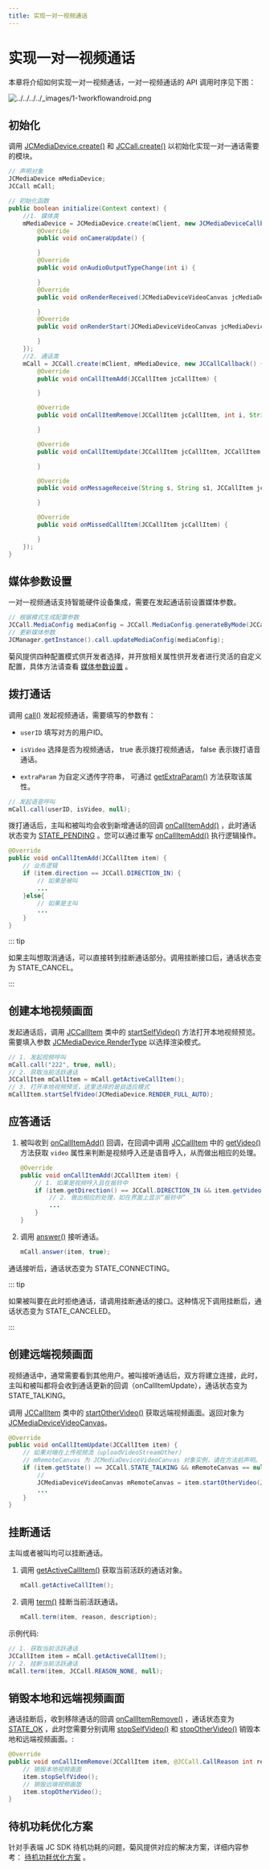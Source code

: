 ```yaml
---
title: 实现一对一视频通话
---
```

# 实现一对一视频通话

本章将介绍如何实现一对一视频通话，一对一视频通话的 API 调用时序见下图：

![../../../../\_images/1-1workflowandroid.png](../../../../_images/1-1workflowandroid.png)

## 初始化

调用
[JCMediaDevice.create()](/portal/reference/V2.1/android/com/juphoon/cloud/JCMediaDevice.html#create-com.juphoon.cloud.JCClient-com.juphoon.cloud.JCMediaDeviceCallback-)
和
[JCCall.create()](/portal/reference/V2.1/android/com/juphoon/cloud/JCCall.html#create-com.juphoon.cloud.JCClient-com.juphoon.cloud.JCMediaDevice-com.juphoon.cloud.JCCallCallback-)
以初始化实现一对一通话需要的模块。

``````java
// 声明对象
JCMediaDevice mMediaDevice;
JCCall mCall;

// 初始化函数
public boolean initialize(Context context) {
    //1. 媒体类
    mMediaDevice = JCMediaDevice.create(mClient, new JCMediaDeviceCallback() {
        @Override
        public void onCameraUpdate() {

        }
        @Override
        public void onAudioOutputTypeChange(int i) {

        }
        @Override
        public void onRenderReceived(JCMediaDeviceVideoCanvas jcMediaDeviceVideoCanvas) {

        }
        @Override
        public void onRenderStart(JCMediaDeviceVideoCanvas jcMediaDeviceVideoCanvas) {

        }
    });
    //2. 通话类
    mCall = JCCall.create(mClient, mMediaDevice, new JCCallCallback() {
        @Override
        public void onCallItemAdd(JCCallItem jcCallItem) {

        }

        @Override
        public void onCallItemRemove(JCCallItem jcCallItem, int i, String s) {

        }

        @Override
        public void onCallItemUpdate(JCCallItem jcCallItem, JCCallItem.ChangeParam changeParam) {

        }

        @Override
        public void onMessageReceive(String s, String s1, JCCallItem jcCallItem) {

        }

        @Override
        public void onMissedCallItem(JCCallItem jcCallItem) {

        }
    });
}
``````

## 媒体参数设置

一对一视频通话支持智能硬件设备集成，需要在发起通话前设置媒体参数。

``````java
// 根据模式生成配置参数
JCCall.MediaConfig mediaConfig = JCCall.MediaConfig.generateByMode(JCCall.MediaConfig.MODE_INTELLINGENT_HARDWARE_SMALL);
// 更新媒体参数
JCManager.getInstance().call.updateMediaConfig(mediaConfig);
``````

菊风提供四种配置模式供开发者选择，并开放相关属性供开发者进行灵活的自定义配置，具体方法请查看
[<span class="std std-ref">媒体参数设置</span>](../../05_adv_func/03_intelligent_hardware/Android.html)
。

## 拨打通话

调用
[call()](/portal/reference/V2.1/android/com/juphoon/cloud/JCCall.html#call-java.lang.String-boolean-java.lang.String-)
发起视频通话，需要填写的参数有：

- `userID` 填写对方的用户ID。

- `isVideo` 选择是否为视频通话， true 表示拨打视频通话， false 表示拨打语音通话。

- `extraParam` 为自定义透传字符串， 可通过
    [getExtraParam()](/portal/reference/V2.1/android/com/juphoon/cloud/JCCallItem.html#getExtraParam--)
    方法获取该属性。

``````java
// 发起语音呼叫
mCall.call(userID, isVideo, null);
``````

拨打通话后，主叫和被叫均会收到新增通话的回调
[onCallItemAdd()](/portal/reference/V2.1/android/com/juphoon/cloud/JCCallCallback.html#onCallItemAdd-com.juphoon.cloud.JCCallItem-)
，此时通话状态变为
[STATE\_PENDING](/portal/reference/V2.1/android/com/juphoon/cloud/JCCall.html#STATE_PENDING)
。您可以通过重写
[onCallItemAdd()](/portal/reference/V2.1/android/com/juphoon/cloud/JCCallCallback.html#onCallItemAdd-com.juphoon.cloud.JCCallItem-)
执行逻辑操作。

``````java
@Override
public void onCallItemAdd(JCCallItem item) {
    // 业务逻辑
    if (item.direction == JCCall.DIRECTION_IN) {
        // 如果是被叫
        ...
    }else{
        // 如果是主叫
        ...
    }
}
``````

::: tip

如果主叫想取消通话，可以直接转到挂断通话部分。调用挂断接口后，通话状态变为 STATE\_CANCEL。

:::

## 创建本地视频画面

发起通话后，调用
[JCCallItem](/portal/reference/V2.1/android/com/juphoon/cloud/JCCallItem.html)
类中的
[startSelfVideo()](/portal/reference/V2.1/android/com/juphoon/cloud/JCCallItem.html#startSelfVideo-int-)
方法打开本地视频预览。需要填入参数
[JCMediaDevice.RenderType](/portal/reference/V2.1/android/com/juphoon/cloud/JCMediaDevice.html#RENDER_FULL_AUTO)
以选择渲染模式。

``````java
// 1. 发起视频呼叫
mCall.call("222", true, null);
// 2. 获取当前活跃通话
JCCallItem mCallItem = mCall.getActiveCallItem();
// 3. 打开本地视频预览，这里选择的是自适应模式
mCallItem.startSelfVideo(JCMediaDevice.RENDER_FULL_AUTO);
``````

## 应答通话

1. 被叫收到
    [onCallItemAdd()](/portal/reference/V2.1/android/com/juphoon/cloud/JCCallCallback.html#onCallItemAdd-com.juphoon.cloud.JCCallItem-)
    回调，在回调中调用
    [JCCallItem](/portal/reference/V2.1/android/com/juphoon/cloud/JCCallItem.html)
    中的
    [getVideo()](/portal/reference/V2.1/android/com/juphoon/cloud/JCCallItem.html#getVideo--)
    方法获取 `video` 属性来判断是视频呼入还是语音呼入，从而做出相应的处理。

    ``````java
    @Override
    public void onCallItemAdd(JCCallItem item) {
        // 1. 如果是视频呼入且在振铃中
        if (item.getDirection() == JCCall.DIRECTION_IN && item.getVideo()) {
            // 2. 做出相应的处理，如在界面上显示“振铃中”
            ...
        }
    }
    ``````

2. 调用
    [answer()](/portal/reference/V2.1/android/com/juphoon/cloud/JCCall.html#answer-java.lang.String-boolean-java.lang.String-)
    接听通话。

    ``````java
    mCall.answer(item, true);
    ``````

通话接听后，通话状态变为 STATE\_CONNECTING。

::: tip

如果被叫要在此时拒绝通话，请调用挂断通话的接口。这种情况下调用挂断后，通话状态变为 STATE\_CANCELED。

:::

## 创建远端视频画面

视频通话中，通常需要看到其他用户。被叫接听通话后，双方将建立连接，此时，主叫和被叫都将会收到通话更新的回调（onCallItemUpdate），通话状态变为
STATE\_TALKING。

调用
[JCCallItem](/portal/reference/V2.1/android/com/juphoon/cloud/JCCallItem.html)
类中的
[startOtherVideo()](/portal/reference/V2.1/android/com/juphoon/cloud/JCCallItem.html#startOtherVideo-int-)
获取远端视频画面。返回对象为
[JCMediaDeviceVideoCanvas](/portal/reference/V2.1/android/com/juphoon/cloud/JCMediaDeviceVideoCanvas.html)。

``````java
@Override
public void onCallItemUpdate(JCCallItem item) {
    // 如果对端在上传视频流（uploadVideoStreamOther）
    // mRemoteCanvas 为 JCMediaDeviceVideoCanvas 对象实例，请在方法前声明。
    if (item.getState() == JCCall.STATE_TALKING && mRemoteCanvas == null && item.getUploadVideoStreamOther()) {
        //
        JCMediaDeviceVideoCanvas mRemoteCanvas = item.startOtherVideo(JCMediaDevice.RENDER_FULL_CONTENT);
        ...
    }
}
``````

## 挂断通话

主叫或者被叫均可以挂断通话。

1. 调用
    [getActiveCallItem()](/portal/reference/V2.1/android/com/juphoon/cloud/JCCall.html#getActiveCallItem--)
    获取当前活跃的通话对象。

    ``````java
    mCall.getActiveCallItem();
    ``````

2. 调用
    [term()](/portal/reference/V2.1/android/com/juphoon/cloud/JCCall.html#term-com.juphoon.cloud.JCCallItem-int-java.lang.String-)
    挂断当前活跃通话。

    ``````java
    mCall.term(item, reason, description);
    ``````

示例代码:

``````java
// 1. 获取当前活跃通话
JCCallItem item = mCall.getActiveCallItem();
// 2. 挂断当前活跃通话
mCall.term(item, JCCall.REASON_NONE, null);
``````

## 销毁本地和远端视频画面

通话挂断后，收到移除通话的回调
[onCallItemRemove()](/portal/reference/V2.1/android/com/juphoon/cloud/JCCallCallback.html#onCallItemRemove-com.juphoon.cloud.JCCallItem-int-java.lang.String-)
，通话状态变为
[STATE\_OK](/portal/reference/V2.1/android/com/juphoon/cloud/JCCall.html#STATE_OK)
，此时您需要分别调用
[stopSelfVideo()](/portal/reference/V2.1/android/com/juphoon/cloud/JCCallItem.html#stopSelfVideo--)
和
[stopOtherVideo()](/portal/reference/V2.1/android/com/juphoon/cloud/JCCallItem.html#stopOtherVideo--)
销毁本地和远端视频画面。:

``````java
@Override
public void onCallItemRemove(JCCallItem item, @JCCall.CallReason int reason, String description) {
    // 销毁本地视频画面
    item.stopSelfVideo();
    // 销毁远端视频画面
    item.stopOtherVideo();
}
``````

## 待机功耗优化方案

针对手表端 JC SDK 待机功耗的问题，菊风提供对应的解决方案，详细内容参考：
[<span class="std std-ref">待机功耗优化方案</span>](../../05_adv_func/03_intelligent_hardware/Android.html)
。
